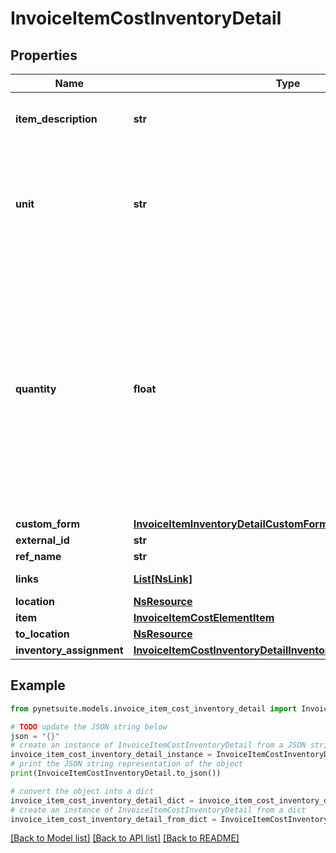 # InvoiceItemCostInventoryDetail


## Properties

Name | Type | Description | Notes
------------ | ------------- | ------------- | -------------
**item_description** | **str** | A more complete Description of the item. | [optional] 
**unit** | **str** | If the assembly uses Units of Measure, the base units are displayed in the Units field. | [optional] 
**quantity** | **float** | In the Quantity to Build field, enter the number of assembly items you want to build. You cannot enter a quantity that exceeds the amount displayed in the Buildable Quantity field. | [optional] 
**custom_form** | [**InvoiceItemInventoryDetailCustomForm**](InvoiceItemInventoryDetailCustomForm.md) |  | [optional] 
**external_id** | **str** |  | [optional] 
**ref_name** | **str** |  | [optional] 
**links** | [**List[NsLink]**](NsLink.md) |  | [optional] [readonly] 
**location** | [**NsResource**](NsResource.md) |  | [optional] 
**item** | [**InvoiceItemCostElementItem**](InvoiceItemCostElementItem.md) |  | [optional] 
**to_location** | [**NsResource**](NsResource.md) |  | [optional] 
**inventory_assignment** | [**InvoiceItemCostInventoryDetailInventoryAssignmentCollection**](InvoiceItemCostInventoryDetailInventoryAssignmentCollection.md) |  | [optional] 

## Example

```python
from pynetsuite.models.invoice_item_cost_inventory_detail import InvoiceItemCostInventoryDetail

# TODO update the JSON string below
json = "{}"
# create an instance of InvoiceItemCostInventoryDetail from a JSON string
invoice_item_cost_inventory_detail_instance = InvoiceItemCostInventoryDetail.from_json(json)
# print the JSON string representation of the object
print(InvoiceItemCostInventoryDetail.to_json())

# convert the object into a dict
invoice_item_cost_inventory_detail_dict = invoice_item_cost_inventory_detail_instance.to_dict()
# create an instance of InvoiceItemCostInventoryDetail from a dict
invoice_item_cost_inventory_detail_from_dict = InvoiceItemCostInventoryDetail.from_dict(invoice_item_cost_inventory_detail_dict)
```
[[Back to Model list]](../README.md#documentation-for-models) [[Back to API list]](../README.md#documentation-for-api-endpoints) [[Back to README]](../README.md)



